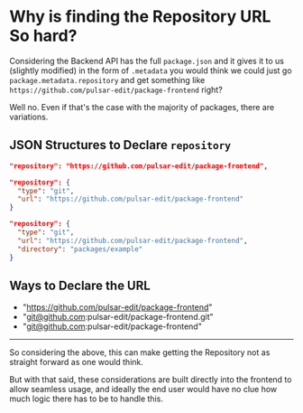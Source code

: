 # Why is finding the Repository URL So hard?

Considering the Backend API has the full `package.json` and it gives it to us (slightly modified) in the form of `.metadata` you would think we could just go `package.metadata.repository` and get something like `https://github.com/pulsar-edit/package-frontend` right?

Well no. Even if that's the case with the majority of packages, there are variations.

## JSON Structures to Declare `repository`

```json
"repository": "https://github.com/pulsar-edit/package-frontend",
```

```json
"repository": {
  "type": "git",
  "url": "https://github.com/pulsar-edit/package-frontend"
}
```

```json
"repository": {
  "type": "git",
  "url": "https://github.com/pulsar-edit/package-frontend",
  "directory": "packages/example"
}
```

## Ways to Declare the URL

* "https://github.com/pulsar-edit/package-frontend"
* "git@github.com:pulsar-edit/package-frontend.git"
* "git@github.com:pulsar-edit/package-frontend"

---

So considering the above, this can make getting the Repository not as straight forward as one would think.

But with that said, these considerations are built directly into the frontend to allow seamless usage, and ideally the end user would have no clue how much logic there has to be to handle this.
